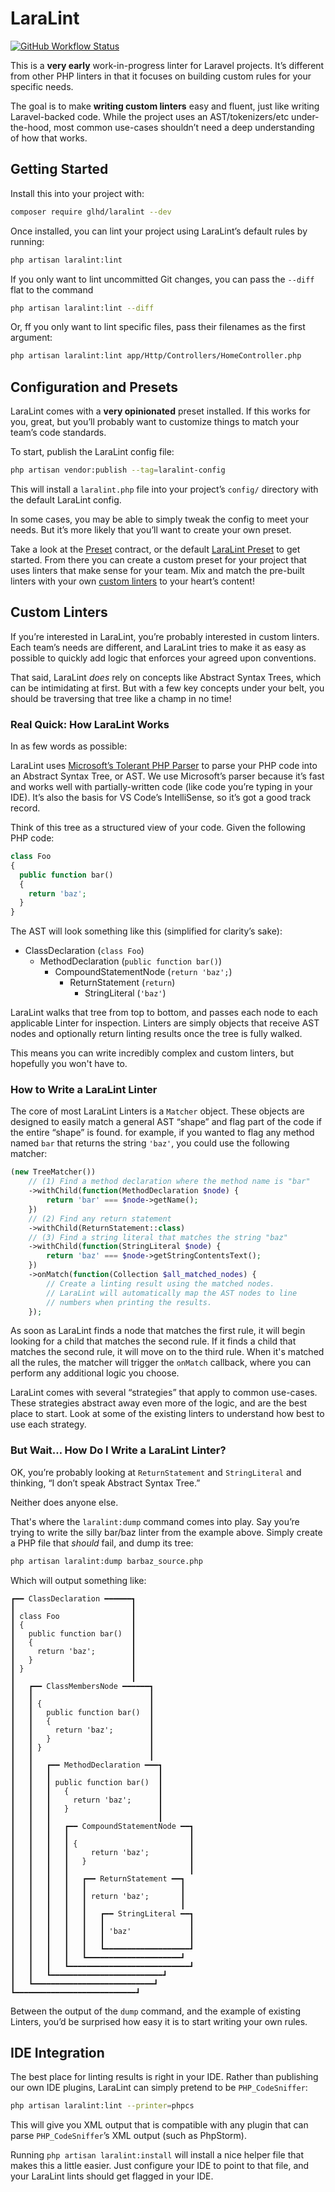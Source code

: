 # LaraLint

[![GitHub Workflow Status](https://github.com/glhd/laralint/workflows/Tests/badge.svg)](https://github.com/glhd/laralint/actions?query=workflow%3ATests)

This is a **very early** work-in-progress linter for Laravel projects.
It’s different from other PHP linters in that it focuses on building
custom rules for your specific needs.

The goal is to make **writing custom linters** easy and fluent, just like
writing Laravel-backed code. While the project uses an AST/tokenizers/etc
under-the-hood, most common use-cases shouldn’t need a deep understanding
of how that works.

## Getting Started

Install this into your project with:

```bash
composer require glhd/laralint --dev
```

Once installed, you can lint your project using LaraLint’s default rules 
by running:

```bash
php artisan laralint:lint
```

If you only want to lint uncommitted Git changes, you can pass the `--diff` 
flat to the command

```bash
php artisan laralint:lint --diff
```

Or, ff you only want to lint specific files, pass their filenames as the 
first argument:

```bash
php artisan laralint:lint app/Http/Controllers/HomeController.php
```

## Configuration and Presets

LaraLint comes with a **very opinionated** preset installed. If this works 
for you, great, but you’ll probably want to customize things to match 
your team’s code standards.

To start, publish the LaraLint config file:

```bash
php artisan vendor:publish --tag=laralint-config
```

This will install a `laralint.php` file into your project’s `config/` 
directory with the default LaraLint config.

In some cases, you may be able to simply tweak the config to meet your 
needs. But it’s more likely that you’ll want to create your own preset.

Take a look at the [Preset](src/Contracts/Preset.php) contract, or the 
default [LaraLint Preset](src/Presets/LaraLint.php) to get started. 
From there you can create a custom preset for your project that uses 
linters that make sense for your team. Mix and match the pre-built 
linters with your own [custom linters](#custom-linters) to your 
heart’s content!

## Custom Linters

If you’re interested in LaraLint, you’re probably interested in custom 
linters. Each team’s needs are different, and LaraLint tries to make it 
as easy as possible to quickly add logic that enforces your agreed upon 
conventions.

That said, LaraLint _does_ rely on concepts like Abstract Syntax Trees, 
which can be intimidating at first. But with a few key concepts under 
your belt, you should be traversing that tree like a champ in no time!

### Real Quick: How LaraLint Works

In as few words as possible:

LaraLint uses [Microsoft’s Tolerant PHP Parser](https://github.com/microsoft/tolerant-php-parser) 
to parse your PHP code into an Abstract Syntax Tree, or AST. We use 
Microsoft’s parser because it’s fast and works well with partially-written 
code (like code you’re typing in your IDE). It’s also the basis for 
VS Code’s IntelliSense, so it’s got a good track record.

Think of this tree as a structured view of your code. Given the following 
PHP code:

```php
class Foo
{
  public function bar()
  {
    return 'baz';
  }
}
```

The AST will look something like this (simplified for clarity’s sake):

  - ClassDeclaration (`class Foo`)
      - MethodDeclaration (`public function bar()`)
          - CompoundStatementNode (`return 'baz';`)
              - ReturnStatement (`return`)
                  - StringLiteral (`'baz'`)

LaraLint walks that tree from top to bottom, and passes each node to 
each applicable Linter for inspection. Linters are simply objects that 
receive AST nodes and optionally return linting results once the tree 
is fully walked.

This means you can write incredibly complex and custom linters, but 
hopefully you won't have to.

### How to Write a LaraLint Linter

The core of most LaraLint Linters is a `Matcher` object. These objects 
are designed to easily match a general AST “shape” and flag part of the 
code if the entire “shape” is found. for example, if you wanted to flag 
any method named `bar` that returns the string `'baz'`, you could use 
the following matcher:

```php
(new TreeMatcher())
    // (1) Find a method declaration where the method name is "bar"
    ->withChild(function(MethodDeclaration $node) {
        return 'bar' === $node->getName();
    })
    // (2) Find any return statement
    ->withChild(ReturnStatement::class)
    // (3) Find a string literal that matches the string "baz"
    ->withChild(function(StringLiteral $node) {
        return 'baz' === $node->getStringContentsText();
    })
    ->onMatch(function(Collection $all_matched_nodes) {
        // Create a linting result using the matched nodes.
        // LaraLint will automatically map the AST nodes to line
        // numbers when printing the results.
    });
```

As soon as LaraLint finds a node that matches the first rule, it will 
begin looking for a child that matches the second rule. If it finds a 
child that matches the second rule, it will move on to the third rule.
When it's matched all the rules, the matcher will trigger the `onMatch` 
callback, where you can perform any additional logic you choose.

LaraLint comes with several “strategies” that apply to common use-cases. 
These strategies abstract away even more of the logic, and are the best 
place to start. Look at some of the existing linters to understand how 
best to use each strategy.

### But Wait… How Do I Write a LaraLint Linter?

OK, you’re probably looking at `ReturnStatement` and `StringLiteral` and 
thinking, “I don’t speak Abstract Syntax Tree.”

Neither does anyone else. 

That's where the `laralint:dump` command comes into play. Say you’re 
trying to write the silly bar/baz linter from the example above. Simply 
create a PHP file that _should_ fail, and dump its tree:

```bash
php artisan laralint:dump barbaz_source.php
```

Which will output something like:

```
┏━━ ClassDeclaration ━━━━━━┓
┃                          ┃
┃ class Foo                ┃
┃ {                        ┃
┃   public function bar()  ┃
┃   {                      ┃
┃     return 'baz';        ┃
┃   }                      ┃
┃ }                        ┃
┃                          ┃
┃   ┏━━ ClassMembersNode ━━━━━━┓
┃   ┃                          ┃
┃   ┃ {                        ┃
┃   ┃   public function bar()  ┃
┃   ┃   {                      ┃
┃   ┃     return 'baz';        ┃
┃   ┃   }                      ┃
┃   ┃ }                        ┃
┃   ┃                          ┃
┃   ┃   ┏━━ MethodDeclaration ━━━┓
┃   ┃   ┃                        ┃
┃   ┃   ┃ public function bar()  ┃
┃   ┃   ┃   {                    ┃
┃   ┃   ┃     return 'baz';      ┃
┃   ┃   ┃   }                    ┃
┃   ┃   ┃                        ┃
┃   ┃   ┃   ┏━━ CompoundStatementNode ━━┓
┃   ┃   ┃   ┃                           ┃
┃   ┃   ┃   ┃ {                         ┃
┃   ┃   ┃   ┃     return 'baz';         ┃
┃   ┃   ┃   ┃   }                       ┃
┃   ┃   ┃   ┃                           ┃
┃   ┃   ┃   ┃   ┏━━ ReturnStatement ━━┓
┃   ┃   ┃   ┃   ┃                     ┃
┃   ┃   ┃   ┃   ┃ return 'baz';       ┃
┃   ┃   ┃   ┃   ┃                     ┃
┃   ┃   ┃   ┃   ┃   ┏━━ StringLiteral ━━┓
┃   ┃   ┃   ┃   ┃   ┃                   ┃
┃   ┃   ┃   ┃   ┃   ┃ 'baz'             ┃
┃   ┃   ┃   ┃   ┃   ┃                   ┃
┃   ┃   ┃   ┃   ┃   ┗━━━━━━━━━━━━━━━━━━━┛
┃   ┃   ┃   ┃   ┗━━━━━━━━━━━━━━━━━━━━━┛
┃   ┃   ┃   ┗━━━━━━━━━━━━━━━━━━━━━━━━━━━┛
┃   ┃   ┗━━━━━━━━━━━━━━━━━━━━━━━━━┛
┃   ┗━━━━━━━━━━━━━━━━━━━━━━━━━━━┛
┗━━━━━━━━━━━━━━━━━━━━━━━━━━━┛
```

Between the output of the `dump` command, and the example of existing Linters, 
you’d be surprised how easy it is to start writing your own rules.

## IDE Integration

The best place for linting results is right in your IDE. Rather than publishing 
our own IDE plugins, LaraLint can simply pretend to be `PHP_CodeSniffer`:

```bash
php artisan laralint:lint --printer=phpcs
```

This will give you XML output that is compatible with any plugin that can 
parse `PHP_CodeSniffer`’s XML output (such as PhpStorm).

Running `php artisan laralint:install` will install a nice helper file that
makes this a little easier. Just configure your IDE to point to that
file, and your LaraLint lints should get flagged in your IDE.


